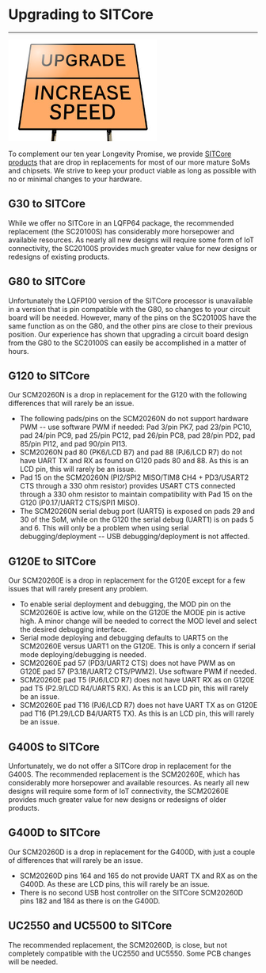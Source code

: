 # Upgrading to SITCore
---
![Upgrading to SITCore](images/upgrade-sign.jpg)

To complement our ten year Longevity Promise, we provide [SITCore products](../sitcore/intro.md) that are drop in replacements for most of our more mature SoMs and chipsets. We strive to keep your product viable as long as possible with no or minimal changes to your hardware.

## G30 to SITCore

While we offer no SITCore in an LQFP64 package, the recommended replacement (the SC20100S) has considerably more horsepower and available resources. As nearly all new designs will require some form of IoT connectivity, the SC20100S provides much greater value for new designs or redesigns of existing products.

## G80 to SITCore

Unfortunately the LQFP100 version of the SITCore processor is unavailable in a version that is pin compatible with the G80, so changes to your circuit board will be needed. However, many of the pins on the SC20100S have the same function as on the G80, and the other pins are close to their previous position. Our experience has shown that upgrading a circuit board design from the G80 to the SC20100S can easily be accomplished in a matter of hours.

## G120 to SITCore

Our SCM20260N is a drop in replacement for the G120 with the following differences that will rarely be an issue.

* The following pads/pins on the SCM20260N do not support hardware PWM -- use software PWM if needed: Pad 3/pin PK7, pad 23/pin PC10, pad 24/pin PC9, pad 25/pin PC12, pad 26/pin PC8, pad 28/pin PD2, pad 85/pin PI12, and pad 90/pin PI13.
* SCM20260N pad 80 (PK6/LCD B7) and pad 88 (PJ6/LCD R7) do not have UART TX and RX as found on G120 pads 80 and 88. As this is an LCD pin, this will rarely be an issue.
* Pad 15 on the SCM20260N (PI2/SPI2 MISO/TIM8 CH4 + PD3/USART2 CTS through a 330 ohm resistor) provides USART CTS connected through a 330 ohm resistor to maintain compatibility with Pad 15 on the G120 (P0.17/UART2 CTS/SPI1 MISO).
* The SCM20260N serial debug port (UART5) is exposed on pads 29 and 30 of the SoM, while on the G120 the serial debug (UART1) is on pads 5 and 6. This will only be a problem when using serial debugging/deployment -- USB debugging/deployment is not affected.

## G120E to SITCore

Our SCM20260E is a drop in replacement for the G120E except for a few issues that will rarely present any problem.

* To enable serial deployment and debugging, the MOD pin on the SCM20260E is active low, while on the G120E the MODE pin is active high. A minor change will be needed to correct the MOD level and select the desired debugging interface.
* Serial mode deploying and debugging defaults to UART5 on the SCM20260E versus UART1 on the G120E. This is only a concern if serial mode deploying/debugging is needed.
* SCM20260E pad 57 (PD3/UART2 CTS) does not have PWM as on G120E pad 57 (P3.18/UART2 CTS/PWM2). Use software PWM if needed.
* SCM20260E pad T5 (PJ6/LCD R7) does not have UART RX as on G120E pad T5 (P2.9/LCD R4/UART5 RX). As this is an LCD pin, this will rarely be an issue.
* SCM20260E pad T16 (PJ6/LCD R7) does not have UART TX as on G120E pad T16 (P1.29/LCD B4/UART5 TX). As this is an LCD pin, this will rarely be an issue.

## G400S to SITCore

Unfortunately, we do not offer a SITCore drop in replacement for the G400S. The recommended replacement is the SCM20260E, which has considerably more horsepower and available resources. As nearly all new designs will require some form of IoT connectivity, the SCM20260E provides much greater value for new designs or redesigns of older products.

## G400D to SITCore

Our SCM20260D is a drop in replacement for the G400D, with just a couple of differences that will rarely be an issue.

* SCM20260D pins 164 and 165 do not provide UART TX and RX as on the G400D. As these are LCD pins, this will rarely be an issue.
* There is no second USB host controller on the SITCore SCM20260D pins 182 and 184 as there is on the G400D.

## UC2550 and UC5500 to SITCore

The recommended replacement, the SCM20260D, is close, but not completely compatible with the UC2550 and UC5550. Some PCB changes will be needed.
